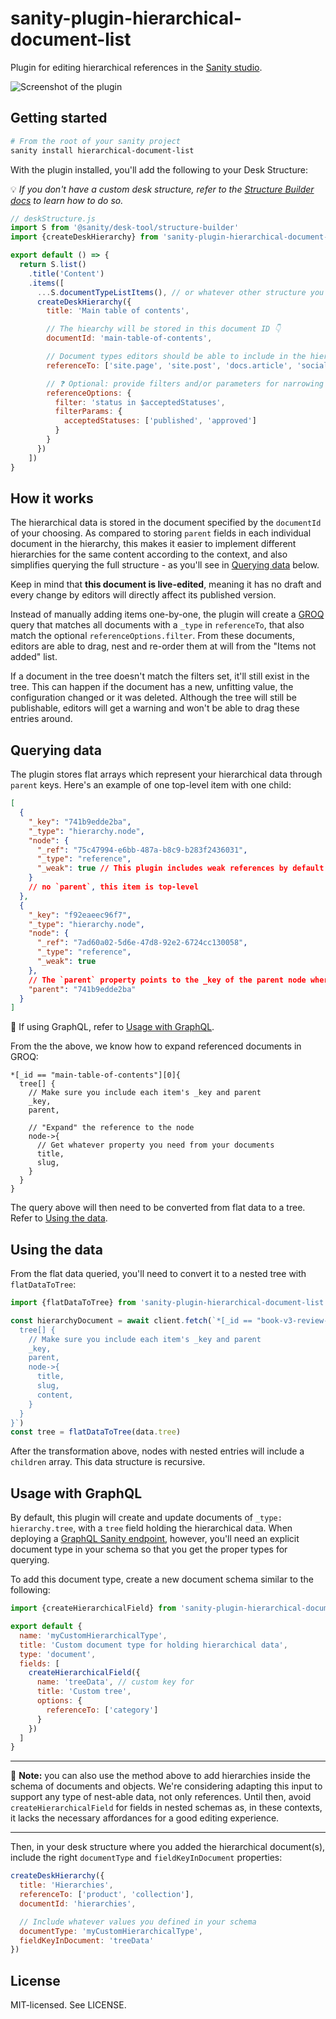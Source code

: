 # sanity-plugin-hierarchical-document-list

Plugin for editing hierarchical references in the [Sanity studio](https://www.sanity.io/docs/sanity-studio).

![Screenshot of the plugin](/screenshot-1.jpg)

## Getting started

```bash
# From the root of your sanity project
sanity install hierarchical-document-list
```

With the plugin installed, you'll add the following to your Desk Structure:

💡 _If you don't have a custom desk structure, refer to the [Structure Builder docs](https://www.sanity.io/docs/overview-structure-builder) to learn how to do so._

```js
// deskStructure.js
import S from '@sanity/desk-tool/structure-builder'
import {createDeskHierarchy} from 'sanity-plugin-hierarchical-document-list'

export default () => {
  return S.list()
    .title('Content')
    .items([
      ...S.documentTypeListItems(), // or whatever other structure you have
      createDeskHierarchy({
        title: 'Main table of contents',

        // The hiearchy will be stored in this document ID 👇
        documentId: 'main-table-of-contents',

        // Document types editors should be able to include in the hierarchy
        referenceTo: ['site.page', 'site.post', 'docs.article', 'social.youtubeVideo'],

        // ❓ Optional: provide filters and/or parameters for narrowing which documents can be added
        referenceOptions: {
          filter: 'status in $acceptedStatuses',
          filterParams: {
            acceptedStatuses: ['published', 'approved']
          }
        }
      })
    ])
}
```

## How it works

The hierarchical data is stored in the document specified by the `documentId` of your choosing. As compared to storing `parent` fields in each individual document in the hierarchy, this makes it easier to implement different hierarchies for the same content according to the context, and also simplifies querying the full structure - as you'll see in [Querying data](#querying-data) below.

Keep in mind that **this document is live-edited**, meaning it has no draft and every change by editors will directly affect its published version.

Instead of manually adding items one-by-one, the plugin will create a [GROQ](https://www.sanity.io/docs/overview-groq) query that matches all documents with a `_type` in `referenceTo`, that also match the optional `referenceOptions.filter`. From these documents, editors are able to drag, nest and re-order them at will from the "Items not added" list.

If a document in the tree doesn't match the filters set, it'll still exist in the tree. This can happen if the document has a new, unfitting value, the configuration changed or it was deleted. Although the tree will still be publishable, editors will get a warning and won't be able to drag these entries around.

## Querying data

The plugin stores flat arrays which represent your hierarchical data through `parent` keys. Here's an example of one top-level item with one child:

```json
[
  {
    "_key": "741b9edde2ba",
    "_type": "hierarchy.node",
    "node": {
      "_ref": "75c47994-e6bb-487a-b8c9-b283f2436031",
      "_type": "reference",
      "_weak": true // This plugin includes weak references by default
    }
    // no `parent`, this item is top-level
  },
  {
    "_key": "f92eaeec96f7",
    "_type": "hierarchy.node",
    "node": {
      "_ref": "7ad60a02-5d6e-47d8-92e2-6724cc130058",
      "_type": "reference",
      "_weak": true
    },
    // The `parent` property points to the _key of the parent node where this one is nested
    "parent": "741b9edde2ba"
  }
]
```

📌 If using GraphQL, refer to [Usage with GraphQL](#usage-with-graphql).

From the the above, we know how to expand referenced documents in GROQ:

```groq
*[_id == "main-table-of-contents"][0]{
  tree[] {
    // Make sure you include each item's _key and parent
    _key,
    parent,

    // "Expand" the reference to the node
    node->{
      // Get whatever property you need from your documents
      title,
      slug,
    }
  }
}
```

The query above will then need to be converted from flat data to a tree. Refer to [Using the data](#using-the-data).

<!-- ### Other query scenarios

Find a given document in a hierarchy and get its parent - useful for rendering breadcrumbs:

```groq
// Works starting from Content Lake V2021-03-25
*[_id == "main-table-of-contents"][0]{
  // From the tree, get the 1st node that references a given document _id
  tree[node._ref == "my-book-section"][0] {
    _key,
    "section": node->{
      title,
    },
    // Then, from the tree get the element matching the `parent` _key of the found node
    "parentChapter": ^.tree[_key == ^.parent][0]{
      _key,
      "chapter": node->{
        title,
        contributors,
      }
    },
  }
}
```

---- -->

## Using the data

From the flat data queried, you'll need to convert it to a nested tree with `flatDataToTree`:

```js
import {flatDataToTree} from 'sanity-plugin-hierarchical-document-list'

const hierarchyDocument = await client.fetch(`*[_id == "book-v3-review-a"][0]{
  tree[] {
    // Make sure you include each item's _key and parent
    _key,
    parent,
    node->{
      title,
      slug,
      content,
    }
  }
}`)
const tree = flatDataToTree(data.tree)
```

After the transformation above, nodes with nested entries will include a `children` array. This data structure is recursive.

## Usage with GraphQL

By default, this plugin will create and update documents of `_type: hierarchy.tree`, with a `tree` field holding the hierarchical data. When deploying a [GraphQL Sanity endpoint](https://www.sanity.io/docs/graphql), however, you'll need an explicit document type in your schema so that you get the proper types for querying.

To add this document type, create a new document schema similar to the following:

```js
import {createHierarchicalField} from 'sanity-plugin-hierarchical-document-list'

export default {
  name: 'myCustomHierarchicalType',
  title: 'Custom document type for holding hierarchical data',
  type: 'document',
  fields: [
    createHierarchicalField({
      name: 'treeData', // custom key for
      title: 'Custom tree',
      options: {
        referenceTo: ['category']
      }
    })
  ]
}
```

---

📌 **Note:** you can also use the method above to add hierarchies inside the schema of documents and objects. We're considering adapting this input to support any type of nest-able data, not only references. Until then, avoid `createHierarchicalField` for fields in nested schemas as, in these contexts, it lacks the necessary affordances for a good editing experience.

---

Then, in your desk structure where you added the hierarchical document(s), include the right `documentType` and `fieldKeyInDocument` properties:

```js
createDeskHierarchy({
  title: 'Hierarchies',
  referenceTo: ['product', 'collection'],
  documentId: 'hierarchies',

  // Include whatever values you defined in your schema
  documentType: 'myCustomHierarchicalType',
  fieldKeyInDocument: 'treeData'
})
```

## License

MIT-licensed. See LICENSE.
